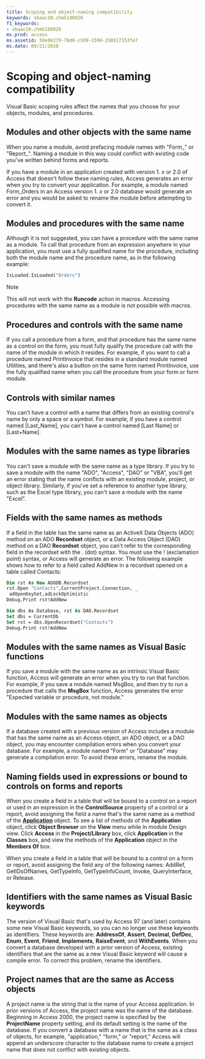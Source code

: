 ```yaml
---
title: Scoping and object-naming compatibility
keywords: vbaac10.chm5188026
f1_keywords:
- vbaac10.chm5188026
ms.prod: access
ms.assetid: 50e86279-78d0-c509-1598-250517153fe7
ms.date: 09/21/2018
---
```



# Scoping and object-naming compatibility

Visual Basic scoping rules affect the names that you choose for your objects, modules, and procedures.


## Modules and other objects with the same name

When you name a module, avoid prefacing module names with "Form_" or "Report_". Naming a module in this way could conflict with existing code you've written behind forms and reports.

If you have a module in an application created with version 1. _x_ or 2.0 of Access that doesn't follow these naming rules, Access generates an error when you try to convert your application. For example, a module named Form_Orders in an Access version 1. _x_ or 2.0 database would generate an error and you would be asked to rename the module before attempting to convert it.


## Modules and procedures with the same name

Although it is not suggested, you can have a procedure with the same name as a module. To call that procedure from an expression anywhere in your application, you must use a fully qualified name for the procedure, including both the module name and the procedure name, as in the following example:


```vb
IsLoaded.IsLoaded("Orders")
```


> [!NOTE] 
> This will not work with the **Runcode** action in macros. Accessing procedures with the same name as a module is not possible with macros.


## Procedures and controls with the same name

If you call a procedure from a form, and that procedure has the same name as a control on the form, you must fully qualify the procedure call with the name of the module in which it resides. For example, if you want to call a procedure named PrintInvoice that resides in a standard module named Utilities, and there's also a button on the same form named PrintInvoice, use the fully qualified name when you call the procedure from your form or form module.


## Controls with similar names

You can't have a control with a name that differs from an existing control's name by only a space or a symbol. For example, if you have a control named [Last_Name], you can't have a control named [Last Name] or [Last+Name].


## Modules with the same names as type libraries

You can't save a module with the same name as a type library. If you try to save a module with the name "ADO", "Access", "DAO" or "VBA", you'll get an error stating that the name conflicts with an existing module, project, or object library. Similarly, if you've set a reference to another type library, such as the Excel type library, you can't save a module with the name "Excel".


## Fields with the same names as methods

If a field in the table has the same name as an ActiveX Data Objects (ADO) method on an ADO **Recordset** object, or a Data Access Object (DAO) method on a DAO **Recordset** object, you can't refer to the corresponding field in the recordset with the . (dot) syntax. You must use the ! (exclamation point) syntax, or Access will generate an error. The following example shows how to refer to a field called AddNew in a recordset opened on a table called Contacts:

```vb
Dim rst As New ADODB.Recordset 
rst.Open "Contacts",CurrentProject.Connection, _ 
 adOpenKeySet,adLockOptimistic 
Debug.Print rst!AddNew 

```


```vb
Dim dbs As Database, rst As DAO.Recordset 
Set dbs = CurrentDb 
Set rst = dbs.OpenRecordset("Contacts") 
Debug.Print rst!AddNew
```


## Modules with the same names as Visual Basic functions

If you save a module with the same name as an intrinsic Visual Basic function, Access will generate an error when you try to run that function. For example, if you save a module named MsgBox, and then try to run a procedure that calls the **MsgBox** function, Access generates the error "Expected variable or procedure, not module."


## Modules with the same names as objects

If a database created with a previous version of Access includes a module that has the same name as an Access object, an ADO object, or a DAO object, you may encounter compilation errors when you convert your database. For example, a module named "Form" or "Database" may generate a compilation error. To avoid these errors, rename the module.


## Naming fields used in expressions or bound to controls on forms and reports

When you create a field in a table that will be bound to a control on a report or used in an expression in the **ControlSource** property of a control or a report, avoid assigning the field a name that's the same name as a method of the **[Application](../../../api/Access.Application.md)** object. To see a list of methods of the **Application** object, click **Object Browser** on the **View** menu while in module Design view. Click **Access** in the **Project/Library** box, click **Application** in the **Classes** box, and view the methods of the **Application** object in the **Members Of** box.

When you create a field in a table that will be bound to a control on a form or report, avoid assigning the field any of the following names: AddRef, GetIDsOfNames, GetTypeInfo, GetTypeInfoCount, Invoke, QueryInterface, or Release.


## Identifiers with the same names as Visual Basic keywords

The version of Visual Basic that's used by Access 97 (and later) contains some new Visual Basic keywords, so you can no longer use these keywords as identifiers. These keywords are: **AddressOf**, **Assert**, **Decimal**, **DefDec**, **Enum**, **Event**, **Friend**, **Implements**, **RaiseEvent**, and **WithEvents**. When you convert a database developed with a prior version of Access, existing identifiers that are the same as a new Visual Basic keyword will cause a compile error. To correct this problem, rename the identifiers.


## Project names that are the same as Access objects

A project name is the string that is the name of your Access application. In prior versions of Access, the project name was the name of the database. Beginning in Access 2000, the project name is specified by the **ProjectName** property setting, and its default setting is the name of the database. If you convert a database with a name that is the same as a class of objects, for example, "application," "form," or "report," Access will append an underscore character to the database name to create a project name that does not conflict with existing objects.


